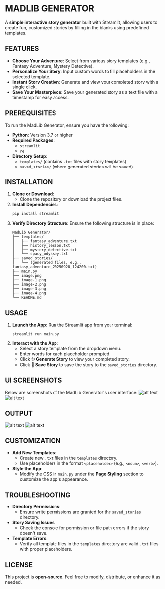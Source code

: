 # MADLIB GENERATOR

A **simple interactive story generator** built with Streamlit, allowing users to create fun, customized stories by filling in the blanks using predefined templates.

## FEATURES

- **Choose Your Adventure**: Select from various story templates (e.g., Fantasy Adventure, Mystery Detective).
- **Personalize Your Story**: Input custom words to fill placeholders in the selected template.
- **Instant Story Creation**: Generate and view your completed story with a single click.
- **Save Your Masterpiece**: Save your generated story as a text file with a timestamp for easy access.

## PREREQUISITES

To run the MadLib Generator, ensure you have the following:

- **Python**: Version 3.7 or higher
- **Required Packages**:
  - `streamlit`
  - `re`
- **Directory Setup**:
  - `templates/` (contains `.txt` files with story templates)
  - `saved_stories/` (where generated stories will be saved)

## INSTALLATION

1. **Clone or Download**:
   - Clone the repository or download the project files.
2. **Install Dependencies**:
   ```bash
   pip install streamlit
   ```
3. **Verify Directory Structure**:
   Ensure the following structure is in place:
   ```
   MadLib Generator/
   ├── templates/
   │   ├── fantasy_adventure.txt
   │   ├── history_lesson.txt
   │   ├── mystery_detective.txt
   │   └── spacy_odyssey.txt
   ├── saved_stories/
   │   └── (generated files, e.g., fantasy_adventure_20250928_124200.txt)
   ├── main.py
   ├── image.png
   ├── image-1.png
   ├── image-2.png
   ├── image-3.png
   ├── image-4.png
   └── README.md
   ```

## USAGE

1. **Launch the App**:
   Run the Streamlit app from your terminal:
   ```bash
   streamlit run main.py
   ```
2. **Interact with the App**:
   - Select a story template from the dropdown menu.
   - Enter words for each placeholder prompted.
   - Click **✨ Generate Story** to view your completed story.
   - Click **💾 Save Story** to save the story to the `saved_stories` directory.

## UI SCREENSHOTS

Below are screenshots of the MadLib Generator's user interface:
![alt text](image-5.png)
![alt text](image-6.png)
## OUTPUT
![alt text](image-7.png)
![alt text](image-8.png)

## CUSTOMIZATION

- **Add New Templates**:
  - Create new `.txt` files in the `templates` directory.
  - Use placeholders in the format `<placeholder>` (e.g., `<noun>`, `<verb>`).
- **Style the App**:
  - Modify the CSS in `main.py` under the **Page Styling** section to customize the app's appearance.

## TROUBLESHOOTING

- **Directory Permissions**:
  - Ensure write permissions are granted for the `saved_stories` directory.
- **Story Saving Issues**:
  - Check the console for permission or file path errors if the story doesn't save.
- **Template Errors**:
  - Verify all template files in the `templates` directory are valid `.txt` files with proper placeholders.

## LICENSE

This project is **open-source**. Feel free to modify, distribute, or enhance it as needed.